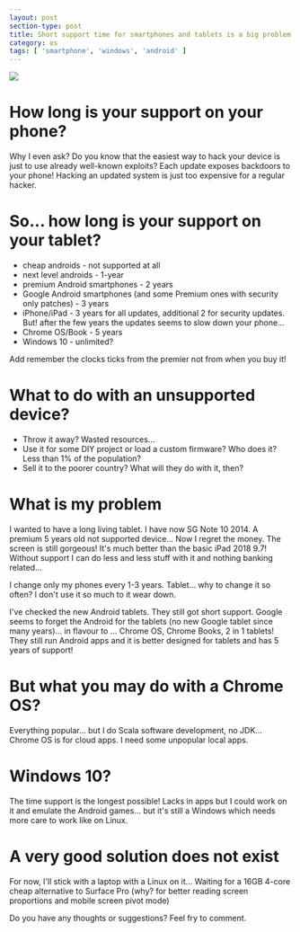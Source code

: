 ```yaml
---
layout: post
section-type: post
title: Short support time for smartphones and tablets is a big problem
category: os
tags: [ 'smartphone', 'windows', 'android' ]
---
```


![](https://cdn-images-1.medium.com/max/1200/1*TMRayUTb65ScYlvwYz1JPA.jpeg)

# How long is your support on your phone?
Why I even ask? Do you know that the easiest way to hack your device is just to use already well-known exploits? Each update exposes backdoors to your phone! Hacking an updated system is just too expensive for a regular hacker.

# So... how long is your support on your tablet?
* cheap androids - not supported at all
* next level androids - 1-year
* premium Android smartphones - 2 years
* Google Android smartphones (and some Premium ones with security only patches) - 3 years
* iPhone/iPad - 3 years for all updates, additional 2 for security updates. But! after the few years the updates seems to slow down your phone...
* Chrome OS/Book - 5 years
* Windows 10 - unlimited?

Add remember the clocks ticks from the premier not from when you buy it!

# What to do with an unsupported device?
* Throw it away? Wasted resources...
* Use it for some DIY project or load a custom firmware? Who does it? Less than 1% of the population?
* Sell it to the poorer country? What will they do with it, then?

# What is my problem
I wanted to have a long living tablet. I have now SG Note 10 2014. A premium 5 years old not supported device... Now I regret the money. The screen is still gorgeous! It's much better than the basic iPad 2018 9.7! Without support I can do less and less stuff with it and nothing banking related...

I change only my phones every 1-3 years. Tablet... why to change it so often? I don't use it so much to it wear down.

I've checked the new Android tablets. They still got short support. Google seems to forget the Android for the tablets (no new Google tablet since many years)... in flavour to ... Chrome OS, Chrome Books, 2 in 1 tablets! They still run Android apps and it is better designed for tablets and has 5 years of support!

# But what you may do with a Chrome OS?
Everything popular... but I do Scala software development, no JDK... Chrome OS is for cloud apps. I need some unpopular local apps.

# Windows 10?
The time support is the longest possible! Lacks in apps but I could work on it and emulate the Android games... but it's still a Windows which needs more care to work like on Linux.

# A very good solution does not exist
For now, I'll stick with a laptop with a Linux on it... Waiting for a 16GB 4-core cheap alternative to Surface Pro (why? for better reading screen proportions and mobile screen pivot mode)

Do you have any thoughts or suggestions? Feel fry to comment.
